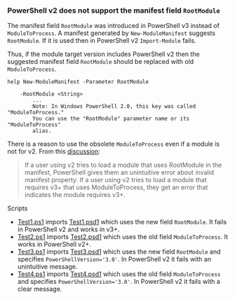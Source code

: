 
### PowerShell v2 does not support the manifest field `RootModule`

The manifest field `RootModule` was introduced in PowerShell v3 instead of
`ModuleToProcess`. A manifest generated by `New-ModuleManifest` suggests
`RootModule`. If it is used then in PowerShell v2 `Import-Module` fails.

Thus, if the module target version includes PowerShell v2 then the suggested
manifest field `RootModule` should be replaced with old `ModuleToProcess`.

    help New-ModuleManifest -Parameter RootModule

        -RootModule <String>
            ...
            Note: In Windows PowerShell 2.0, this key was called "ModuleToProcess."
            You can use the "RootModule" parameter name or its "ModuleToProcess"
            alias.

There is a reason to use the obsolete `ModuleToProcess` even if a module is not
for v2. From this [discussion](https://github.com/PowerShell/PSScriptAnalyzer/issues/428):

> If a user using v2 tries to load a module that uses RootModule in the
manifest, PowerShell gives them an unintuitive error about invalid manifest
property. If a user using v2 tries to load a module that requires v3+ that
uses ModuleToProcess, they get an error that indicates the module requires
v3+.

Scripts

- [Test1.ps1](Test1.ps1) imports [Test1.psd1](Test1.psd1) which uses the
  new field `RootModule`. It fails in PowerShell v2 and works in v3+.
- [Test2.ps1](Test2.ps1) imports [Test2.psd1](Test2.psd1) which uses the
  old field `ModuleToProcess`. It works in PowerShell v2+.
- [Test3.ps1](Test3.ps1) imports [Test3.psd1](Test3.psd1) which uses the
  new field `RootModule` and specifies `PowerShellVersion='3.0'`.
  In PowerShell v2 it fails with an unintuitive message.
- [Test4.ps1](Test4.ps1) imports [Test4.psd1](Test4.psd1) which uses the
  old field `ModuleToProcess` and specifies `PowerShellVersion='3.0'`.
  In PowerShell v2 it fails with a clear message.
